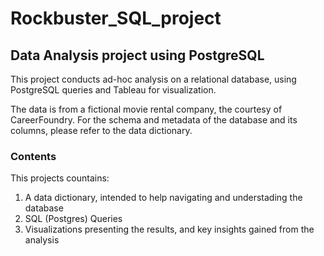 # Rockbuster_SQL_project
## Data Analysis project using PostgreSQL

This project conducts ad-hoc analysis on a relational database, using PostgreSQL queries and Tableau for visualization.

The data is from a fictional movie rental company, the courtesy of CareerFoundry.
For the schema and metadata of the database and its columns, please refer to the data dictionary.

### Contents
This projects countains:
  1. A data dictionary, intended to help navigating and understading the database
  2. SQL (Postgres) Queries
  3. Visualizations presenting the results, and key insights gained from the analysis
